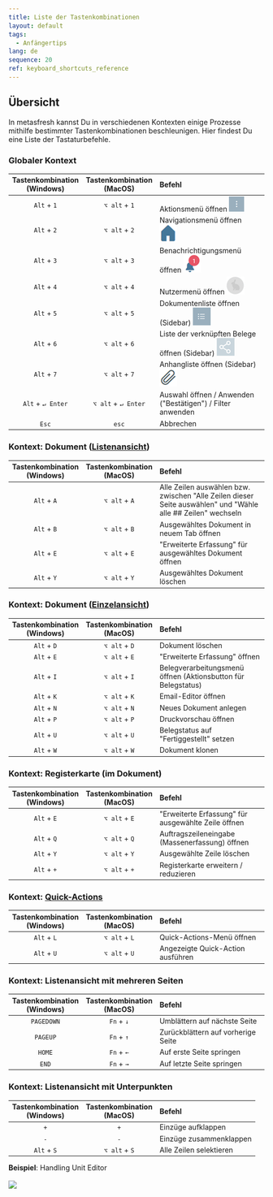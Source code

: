 ```yaml
---
title: Liste der Tastenkombinationen
layout: default
tags:
  - Anfängertips
lang: de
sequence: 20
ref: keyboard_shortcuts_reference
---
```


## Übersicht
In metasfresh kannst Du in verschiedenen Kontexten einige Prozesse mithilfe bestimmter Tastenkombinationen beschleunigen. Hier findest Du eine Liste der Tastaturbefehle.

### Globaler Kontext

| Tastenkombination <br> (Windows) | Tastenkombination <br> (MacOS) | Befehl |
| :---: | :---: | :--- |
| `Alt` + `1` | `⌥ alt` + `1` | Aktionsmenü öffnen ![](assets/actionsmenu_WebUI.png) |
| `Alt` + `2` | `⌥ alt` + `2` | Navigationsmenü öffnen ![](assets/Menu_House_WebUI.png) |
| `Alt` + `3` | `⌥ alt` + `3` | Benachrichtigungsmenü öffnen ![](assets/NotificationBell_WebUI.png) |
| `Alt` + `4` | `⌥ alt` + `4` | Nutzermenü öffnen ![](assets/UserMenu_Rabbit_WebUI.png) |
| `Alt` + `5` | `⌥ alt` + `5` | Dokumentenliste öffnen (Sidebar) ![](assets/Sidebar_Icon_WebUI.png) |
| `Alt` + `6` | `⌥ alt` + `6` | Liste der verknüpften Belege öffnen (Sidebar) ![](assets/related_docs_fork.png) |
| `Alt` + `7` | `⌥ alt` + `7` | Anhangliste öffnen (Sidebar) ![](assets/Attachment_clip.png) |
| `Alt` + `↵ Enter` | `⌥ alt` + `↵ Enter` | Auswahl öffnen / Anwenden ("Bestätigen") / Filter anwenden |
| `Esc` | `esc` | Abbrechen |

### Kontext: Dokument ([Listenansicht](Ansichten))

| Tastenkombination <br> (Windows) | Tastenkombination <br> (MacOS) | Befehl |
| :---: | :---: | :--- |
| `Alt` + `A` | `⌥ alt` + `A` | Alle Zeilen auswählen bzw. zwischen "Alle Zeilen dieser Seite auswählen" und "Wähle alle ## Zeilen" wechseln |
| `Alt` + `B` | `⌥ alt` + `B` | Ausgewähltes Dokument in neuem Tab öffnen |
| `Alt` + `E` | `⌥ alt` + `E` | "Erweiterte Erfassung" für ausgewähltes Dokument öffnen |
| `Alt` + `Y` | `⌥ alt` + `Y` | Ausgewähltes Dokument löschen |

### Kontext: Dokument ([Einzelansicht](Ansichten))

| Tastenkombination <br> (Windows) | Tastenkombination <br> (MacOS) | Befehl |
| :---: | :---: | :--- |
| `Alt` + `D` | `⌥ alt` + `D` | Dokument löschen |
| `Alt` + `E` | `⌥ alt` + `E` | "Erweiterte Erfassung" öffnen |
| `Alt` + `I` | `⌥ alt` + `I` | Belegverarbeitungsmenü öffnen (Aktionsbutton für Belegstatus) |
| `Alt` + `K` | `⌥ alt` + `K` | Email-Editor öffnen |
| `Alt` + `N` | `⌥ alt` + `N` | Neues Dokument anlegen |
| `Alt` + `P` | `⌥ alt` + `P` | Druckvorschau öffnen |
| `Alt` + `U` | `⌥ alt` + `U` | Belegstatus auf "Fertiggestellt" setzen |
| `Alt` + `W` | `⌥ alt` + `W` | Dokument klonen |

### Kontext: Registerkarte (im Dokument)

| Tastenkombination <br> (Windows) | Tastenkombination <br> (MacOS) | Befehl |
| :---: | :---: | :--- |
| `Alt` + `E` | `⌥ alt` + `E` | "Erweiterte Erfassung" für ausgewählte Zeile öffnen |
| `Alt` + `Q` | `⌥ alt` + `Q` | Auftragszeileneingabe (Massenerfassung) öffnen |
| `Alt` + `Y` | `⌥ alt` + `Y` | Ausgewählte Zeile löschen |
| `Alt` + `+` | `⌥ alt` + `+` | Registerkarte erweitern / reduzieren |

### Kontext: [Quick-Actions](AktionStarten)

| Tastenkombination <br> (Windows) | Tastenkombination <br> (MacOS) | Befehl |
| :---: | :---: | :--- |
| `Alt` + `L` | `⌥ alt` + `L` | Quick-Actions-Menü öffnen |
| `Alt` + `U` | `⌥ alt` + `U` | Angezeigte Quick-Action ausführen |

### Kontext: Listenansicht mit mehreren Seiten

| Tastenkombination <br> (Windows) | Tastenkombination <br> (MacOS) | Befehl |
| :---: | :---: | :--- |
| `PAGEDOWN` | `Fn` + `↓` | Umblättern auf nächste Seite |
| `PAGEUP` | `Fn` + `↑` | Zurückblättern auf vorherige Seite |
| `HOME` | `Fn` + `←` | Auf erste Seite springen |
| `END` | `Fn` + `→` | Auf letzte Seite springen |

### Kontext: Listenansicht mit Unterpunkten

| Tastenkombination <br> (Windows) | Tastenkombination <br> (MacOS) | Befehl |
| :---: | :---: | :--- |
| `+` | `+` | Einzüge aufklappen |
| `-` | `-` | Einzüge zusammenklappen |
| `Alt` + `S` | `⌥ alt` + `S` | Alle Zeilen selektieren |

**Beispiel**: Handling Unit Editor<br><br>
![](assets/Listenansicht_aus-einklappen_selektieren.gif)
